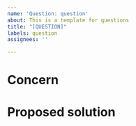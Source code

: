 ```yaml
---
name: 'Question: question'
about: This is a template for questions
title: "[QUESTION]"
labels: question
assignees: ''

---
```


# Concern

# Proposed solution
